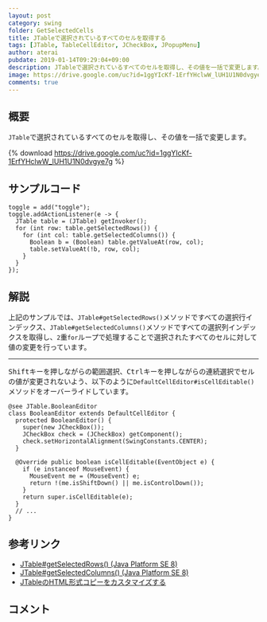 ```yaml
---
layout: post
category: swing
folder: GetSelectedCells
title: JTableで選択されているすべてのセルを取得する
tags: [JTable, TableCellEditor, JCheckBox, JPopupMenu]
author: aterai
pubdate: 2019-01-14T09:29:04+09:00
description: JTableで選択されているすべてのセルを取得し、その値を一括で変更します。
image: https://drive.google.com/uc?id=1ggYIcKf-1ErfYHclwW_lUH1U1N0dvgye7g
comments: true
---
```

## 概要
`JTable`で選択されているすべてのセルを取得し、その値を一括で変更します。

{% download https://drive.google.com/uc?id=1ggYIcKf-1ErfYHclwW_lUH1U1N0dvgye7g %}

## サンプルコード
<pre class="prettyprint"><code>toggle = add("toggle");
toggle.addActionListener(e -&gt; {
  JTable table = (JTable) getInvoker();
  for (int row: table.getSelectedRows()) {
    for (int col: table.getSelectedColumns()) {
      Boolean b = (Boolean) table.getValueAt(row, col);
      table.setValueAt(!b, row, col);
    }
  }
});
</code></pre>

## 解説
上記のサンプルでは、`JTable#getSelectedRows()`メソッドですべての選択行インデックス、`JTable#getSelectedColumns()`メソッドですべての選択列インデックスを取得し、`2`重`for`ループで処理することで選択されたすべてのセルに対して値の変更を行っています。

- - - -
<kbd>Shift</kbd>キーを押しながらの範囲選択、<kbd>Ctrl</kbd>キーを押しながらの連続選択でセルの値が変更されないよう、以下のように`DefaultCellEditor#isCellEditable()`メソッドをオーバーライドしています。

<pre class="prettyprint"><code>@see JTable.BooleanEditor
class BooleanEditor extends DefaultCellEditor {
  protected BooleanEditor() {
    super(new JCheckBox());
    JCheckBox check = (JCheckBox) getComponent();
    check.setHorizontalAlignment(SwingConstants.CENTER);
  }

  @Override public boolean isCellEditable(EventObject e) {
    if (e instanceof MouseEvent) {
      MouseEvent me = (MouseEvent) e;
      return !(me.isShiftDown() || me.isControlDown());
    }
    return super.isCellEditable(e);
  }
  // ...
}
</code></pre>

## 参考リンク
- [JTable#getSelectedRows() (Java Platform SE 8)](https://docs.oracle.com/javase/jp/8/docs/api/javax/swing/JTable.html#getSelectedRows--)
- [JTable#getSelectedColumns() (Java Platform SE 8)](https://docs.oracle.com/javase/jp/8/docs/api/javax/swing/JTable.html#getSelectedColumns--)
- [JTableのHTML形式コピーをカスタマイズする](https://ateraimemo.com/Swing/HtmlTableTransferHandler.html)

<!-- dummy comment line for breaking list -->

## コメント
